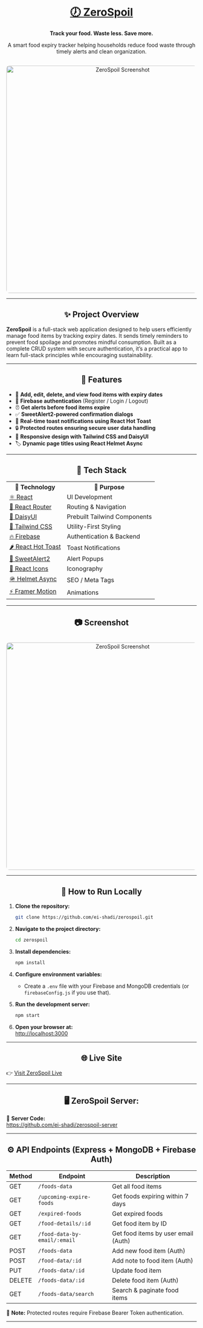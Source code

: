 
<div align="center">
  <h1>
    <a href="https://zerospoil.netlify.app/" target="_blank" rel="noopener noreferrer">
      🕖 ZeroSpoil
    </a>
  </h1>
  <p><strong>Track your food. Waste less. Save more.</strong></p>
  <p>A smart food expiry tracker helping households reduce food waste through timely alerts and clean organization.</p>
  <img src="https://your-image-link-here.com/screenshot.png" alt="ZeroSpoil Screenshot" width="600" style="border-radius:8px; margin-top:15px" />
</div>

---

<h2 align="center">✨ Project Overview</h2>

**ZeroSpoil** is a full-stack web application designed to help users efficiently manage food items by tracking expiry dates. It sends timely reminders to prevent food spoilage and promotes mindful consumption. Built as a complete CRUD system with secure authentication, it’s a practical app to learn full-stack principles while encouraging sustainability.

---

<h2 align="center">🚀 Features</h2>

* 🔖 **Add, edit, delete, and view food items with expiry dates**  
* 🔐 **Firebase authentication** (Register / Login / Logout)  
* ⏰ **Get alerts before food items expire**  
* ✅ **SweetAlert2-powered confirmation dialogs**  
* 💬 **Real-time toast notifications using React Hot Toast**  
* 🔒 **Protected routes ensuring secure user data handling**  
* 📱 **Responsive design with Tailwind CSS and DaisyUI**  
* 🏷️ **Dynamic page titles using React Helmet Async**  

---

<h2 align="center">🧪 Tech Stack</h2>

<table align="center">
  <tr>
    <th>🧠 Technology</th>
    <th>🔧 Purpose</th>
  </tr>
  <tr>
    <td><a href="https://reactjs.org/" target="_blank">⚛ React</a></td>
    <td>UI Development</td>
  </tr>
  <tr>
    <td><a href="https://reactrouter.com/" target="_blank">🔁 React Router</a></td>
    <td>Routing & Navigation</td>
  </tr>
  <tr>
    <td><a href="https://daisyui.com/" target="_blank">🌼 DaisyUI</a></td>
    <td>Prebuilt Tailwind Components</td>
  </tr>
  <tr>
    <td><a href="https://tailwindcss.com/" target="_blank">💨 Tailwind CSS</a></td>
    <td>Utility-First Styling</td>
  </tr>
  <tr>
    <td><a href="https://firebase.google.com/" target="_blank">🔥 Firebase</a></td>
    <td>Authentication & Backend</td>
  </tr>
  <tr>
    <td><a href="https://react-hot-toast.com/" target="_blank">🌶 React Hot Toast</a></td>
    <td>Toast Notifications</td>
  </tr>
  <tr>
    <td><a href="https://sweetalert2.github.io/" target="_blank">🍬 SweetAlert2</a></td>
    <td>Alert Popups</td>
  </tr>
  <tr>
    <td><a href="https://react-icons.github.io/react-icons/" target="_blank">🎨 React Icons</a></td>
    <td>Iconography</td>
  </tr>
  <tr>
    <td><a href="https://github.com/staylor/react-helmet-async" target="_blank">🪖 Helmet Async</a></td>
    <td>SEO / Meta Tags</td>
  </tr>
  <tr>
    <td><a href="https://www.npmjs.com/package/framer-motion" target="_blank">⚡ Framer Motion</a></td>
    <td>Animations</td>
  </tr>
</table>

---

<h2 align="center">📷 Screenshot</h2>

<div align="center">
  <img src="https://i.ibb.co.com/VWJstPjB/Zero-Spoil.png" alt="ZeroSpoil Screenshot" width="600" style="border-radius:8px; margin-top:15px" />
</div>

---

<h2 align="center">🚀 How to Run Locally</h2>

1. **Clone the repository:**  
   ```bash
   git clone https://github.com/ei-shadi/zerospoil.git
   ```

2. **Navigate to the project directory:**  
   ```bash
   cd zerospoil
   ```

3. **Install dependencies:**  
   ```bash
   npm install
   ```

4. **Configure environment variables:**  
   - Create a `.env` file with your Firebase and MongoDB credentials (or `firebaseConfig.js` if you use that).

5. **Run the development server:**  
   ```bash
   npm start
   ```

6. **Open your browser at:**  
   [http://localhost:3000](http://localhost:3000)

---

<h2 align="center">🌐 Live Site</h2>

👉 <a href="https://zerospoil.netlify.app/" target="_blank" rel="noopener noreferrer">Visit ZeroSpoil Live</a>

---

<h2 align="center">🖥️ ZeroSpoil Server:</h2>

🌟 **Server Code:**  
<a href="https://github.com/ei-shadi/zerospoil-server" target="_blank" rel="noopener noreferrer">https://github.com/ei-shadi/zerospoil-server</a>

---

<h2 align="center">⚙️ API Endpoints (Express + MongoDB + Firebase Auth)</h2>

| Method | Endpoint                    | Description                          |
|--------|-----------------------------|------------------------------------|
| GET    | `/foods-data`               | Get all food items                  |
| GET    | `/upcoming-expire-foods`   | Get foods expiring within 7 days   |
| GET    | `/expired-foods`           | Get expired foods                  |
| GET    | `/food-details/:id`        | Get food item by ID                |
| GET    | `/food-data-by-email/:email`| Get food items by user email (Auth)|
| POST   | `/foods-data`              | Add new food item (Auth)           |
| POST   | `/food-data/:id`           | Add note to food item (Auth)       |
| PUT    | `/foods-data/:id`          | Update food item                   |
| DELETE | `/foods-data/:id`          | Delete food item (Auth)            |
| GET    | `/foods-data/search`       | Search & paginate food items       |

🔐 **Note:** Protected routes require Firebase Bearer Token authentication.

---
